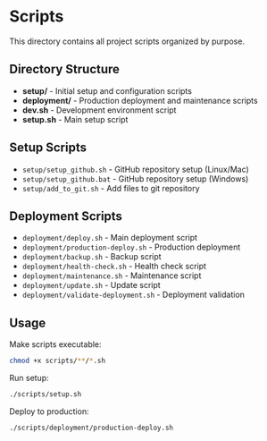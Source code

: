 # Scripts

This directory contains all project scripts organized by purpose.

## Directory Structure

- **setup/** - Initial setup and configuration scripts
- **deployment/** - Production deployment and maintenance scripts
- **dev.sh** - Development environment script
- **setup.sh** - Main setup script

## Setup Scripts
- `setup/setup_github.sh` - GitHub repository setup (Linux/Mac)
- `setup/setup_github.bat` - GitHub repository setup (Windows)
- `setup/add_to_git.sh` - Add files to git repository

## Deployment Scripts
- `deployment/deploy.sh` - Main deployment script
- `deployment/production-deploy.sh` - Production deployment
- `deployment/backup.sh` - Backup script
- `deployment/health-check.sh` - Health check script
- `deployment/maintenance.sh` - Maintenance script
- `deployment/update.sh` - Update script
- `deployment/validate-deployment.sh` - Deployment validation

## Usage

Make scripts executable:
```bash
chmod +x scripts/**/*.sh
```

Run setup:
```bash
./scripts/setup.sh
```

Deploy to production:
```bash
./scripts/deployment/production-deploy.sh
```
